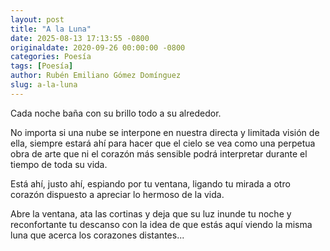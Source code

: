 ```yaml
---
layout: post
title: "A la Luna"
date: 2025-08-13 17:13:55 -0800
originaldate: 2020-09-26 00:00:00 -0800
categories: Poesía
tags: [Poesía]
author: Rubén Emiliano Gómez Domínguez
slug: a-la-luna
---
```


Cada noche baña con su brillo todo a su alrededor.

No importa si una nube se interpone en nuestra directa y limitada visión de ella, siempre estará ahí para hacer que el cielo se vea como una perpetua obra de arte que ni el corazón más sensible podrá interpretar durante el tiempo de toda su vida.

Está ahí, justo ahí, espiando por tu ventana, ligando tu mirada a otro corazón dispuesto a apreciar lo hermoso de la vida.

Abre la ventana, ata las cortinas y deja que su luz inunde tu noche y reconfortante tu descanso con la idea de que estás aquí viendo la misma luna que acerca los corazones distantes...